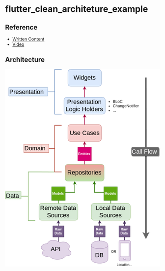 # flutter_clean_architeture_example

## Reference
- [Written Content](https://resocoder.com/flutter-clean-architecture-tdd/)
- [Video](https://youtu.be/dc3B_mMrZ-Q)

## Architecture

![Architecture](./architecture-proposal.png "Architecture")